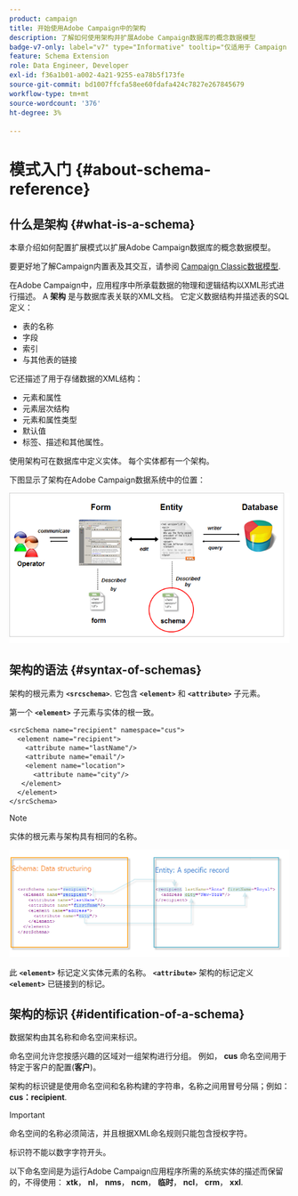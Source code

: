 ```yaml
---
product: campaign
title: 开始使用Adobe Campaign中的架构
description: 了解如何使用架构并扩展Adobe Campaign数据库的概念数据模型
badge-v7-only: label="v7" type="Informative" tooltip="仅适用于 Campaign Classic v7"
feature: Schema Extension
role: Data Engineer, Developer
exl-id: f36a1b01-a002-4a21-9255-ea78b5f173fe
source-git-commit: bd1007ffcfa58ee60fdafa424c7827e267845679
workflow-type: tm+mt
source-wordcount: '376'
ht-degree: 3%

---
```


# 模式入门 {#about-schema-reference}

## 什么是架构 {#what-is-a-schema}

本章介绍如何配置扩展模式以扩展Adobe Campaign数据库的概念数据模型。

要更好地了解Campaign内置表及其交互，请参阅 [Campaign Classic数据模型](about-data-model.md).

在Adobe Campaign中，应用程序中所承载数据的物理和逻辑结构以XML形式进行描述。 A **架构** 是与数据库表关联的XML文档。 它定义数据结构并描述表的SQL定义：

* 表的名称
* 字段
* 索引
* 与其他表的链接

它还描述了用于存储数据的XML结构：

* 元素和属性
* 元素层次结构
* 元素和属性类型
* 默认值
* 标签、描述和其他属性。

使用架构可在数据库中定义实体。 每个实体都有一个架构。

下图显示了架构在Adobe Campaign数据系统中的位置：

![](assets/reference_schema_intro.png)

## 架构的语法 {#syntax-of-schemas}

架构的根元素为 **`<srcschema>`**. 它包含 **`<element>`** 和 **`<attribute>`** 子元素。

第一个 **`<element>`** 子元素与实体的根一致。

```
<srcSchema name="recipient" namespace="cus">
  <element name="recipient">  
    <attribute name="lastName"/>
    <attribute name="email"/>
    <element name="location">
      <attribute name="city"/>
   </element>
  </element>
</srcSchema>
```

>[!NOTE]
>
>实体的根元素与架构具有相同的名称。

![](assets/s_ncs_configuration_schema_and_entity.png)

此 **`<element>`** 标记定义实体元素的名称。 **`<attribute>`** 架构的标记定义 **`<element>`** 已链接到的标记。

## 架构的标识 {#identification-of-a-schema}

数据架构由其名称和命名空间来标识。

命名空间允许您按感兴趣的区域对一组架构进行分组。 例如， **cus** 命名空间用于特定于客户的配置(**客户**)。

架构的标识键是使用命名空间和名称构建的字符串，名称之间用冒号分隔；例如： **cus：recipient**.

>[!IMPORTANT]
>
>命名空间的名称必须简洁，并且根据XML命名规则只能包含授权字符。
>
>标识符不能以数字字符开头。
>
>以下命名空间是为运行Adobe Campaign应用程序所需的系统实体的描述而保留的，不得使用： **xtk**， **nl**， **nms**， **ncm**， **临时**， **ncl**， **crm**， **xxl**.

